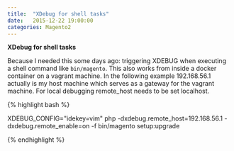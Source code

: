 ```yaml
---
title:  "XDebug for shell tasks"
date:   2015-12-22 19:00:00
categories: Magento2
---
```


**XDebug for shell tasks**

Because I needed this some days ago: triggering XDEBUG when executing a shell
command like ```bin/magento```. This also works from inside a docker container
on a vagrant machine. In the following example 192.168.56.1 actually is my
host machine which serves as a gateway for the vagrant machine. For local debugging
remote_host needs to be set localhost.

{% highlight bash %}

XDEBUG_CONFIG="idekey=vim" php -dxdebug.remote_host=192.168.56.1 -dxdebug.remote_enable=on -f bin/magento setup:upgrade

{% endhighlight %}


